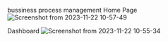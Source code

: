 bussiness process management
Home Page
![Screenshot from 2023-11-22 10-57-49](https://github.com/Nicholauszoom/BPM4/assets/92658525/060bd4bb-48fd-41d1-b64c-37ebd520d2b5)


Dashboard
![Screenshot from 2023-11-22 10-55-34](https://github.com/Nicholauszoom/BPM4/assets/92658525/ad6b65d9-6dfd-4545-bb79-880d03373b74)
